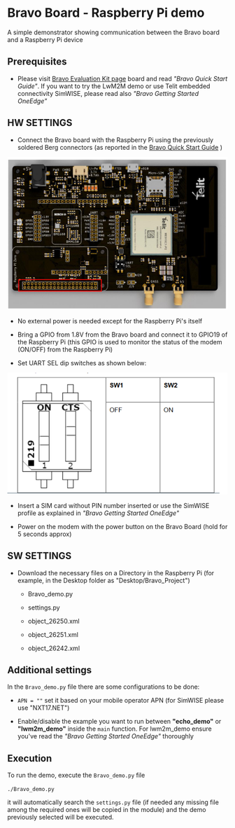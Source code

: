 # Bravo Board - Raspberry Pi demo

A simple demonstrator showing communication between the Bravo board and a Raspberry Pi device

## Prerequisites

 - Please visit [Bravo Evaluation Kit page](https://www.telit.com/developer-zone/telit-bravo-evaluation-kit/) board and read *"Bravo Quick Start Guide"*. If you want to try the LwM2M demo or use Telit embedded connectivity SimWISE, please read also *"Bravo Getting Started OneEdge"*


## HW SETTINGS

 - Connect the Bravo board with the Raspberry Pi using the previously soldered Berg connectors (as reported in the [Bravo Quick Start Guide](https://y1cj3stn5fbwhv73k0ipk1eg-wpengine.netdna-ssl.com/wp-content/uploads/2020/10/Telit_Bravo_Quick_Start_Guide_r1.pdf) )

![datei](./berg_connectors.PNG)

 - No external power is needed except for the Raspberry Pi's itself 

 - Bring a GPIO from 1.8V from the Bravo board and connect it to GPIO19 of the Raspberry Pi (this GPIO is used to monitor the status of the modem (ON/OFF) from the Raspberry Pi)

 - Set UART SEL dip switches as shown below:

![datei](./CTS.PNG)

 - Insert a SIM card without PIN number inserted or use the SimWISE profile as explained in *"Bravo Getting Started OneEdge"*

 - Power on the modem with the power button on the Bravo Board (hold for 5 seconds approx)



## SW SETTINGS

- Download the necessary files on a Directory in the Raspberry Pi (for example, in the Desktop folder as "Desktop/Bravo_Project")

    - Bravo_demo.py

    - settings.py

    - object_26250.xml

    - object_26251.xml

    - object_26242.xml


## Additional settings

In the `Bravo_demo.py` file there are some configurations to be done:

 - `APN = ""` set it based on your mobile operator APN (for SimWISE please use "NXT17.NET")

 - Enable/disable the example you want to run between **"echo_demo"** or **"lwm2m_demo"** inside the `main` function. For lwm2m_demo ensure you've read the *"Bravo Getting Started OneEdge"* thoroughly


## Execution

To run the demo, execute the `Bravo_demo.py` file

`./Bravo_demo.py`

it will automatically search the `settings.py` file (if needed any missing file among the required ones will be copied in the module) and the demo previously selected will be executed.


